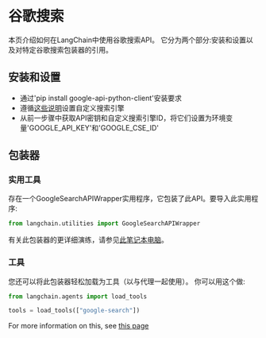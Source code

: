 # 谷歌搜索

本页介绍如何在LangChain中使用谷歌搜索API。
它分为两个部分:安装和设置以及对特定谷歌搜索包装器的引用。

## 安装和设置
- 通过'pip install google-api-python-client'安装要求
- 遵循[这些说明](https://stackoverflow.com/questions/37083058/programmatically-searching-google-in-python-using-custom-search)设置自定义搜索引擎
- 从前一步骤中获取API密钥和自定义搜索引擎ID，将它们设置为环境变量'GOOGLE_API_KEY'和'GOOGLE_CSE_ID'

## 包装器

### 实用工具

存在一个GoogleSearchAPIWrapper实用程序，它包装了此API。要导入此实用程序:

```python
from langchain.utilities import GoogleSearchAPIWrapper

```


有关此包装器的更详细演练，请参见[此笔记本电脑](../modules/agents/tools/examples/google_search.ipynb)。

### 工具

您还可以将此包装器轻松加载为工具（以与代理一起使用）。
你可以用这个做:
```python
from langchain.agents import load_tools

tools = load_tools(["google-search"])

```


For more information on this, see [this page](../modules/agents/tools/getting_started.md)

